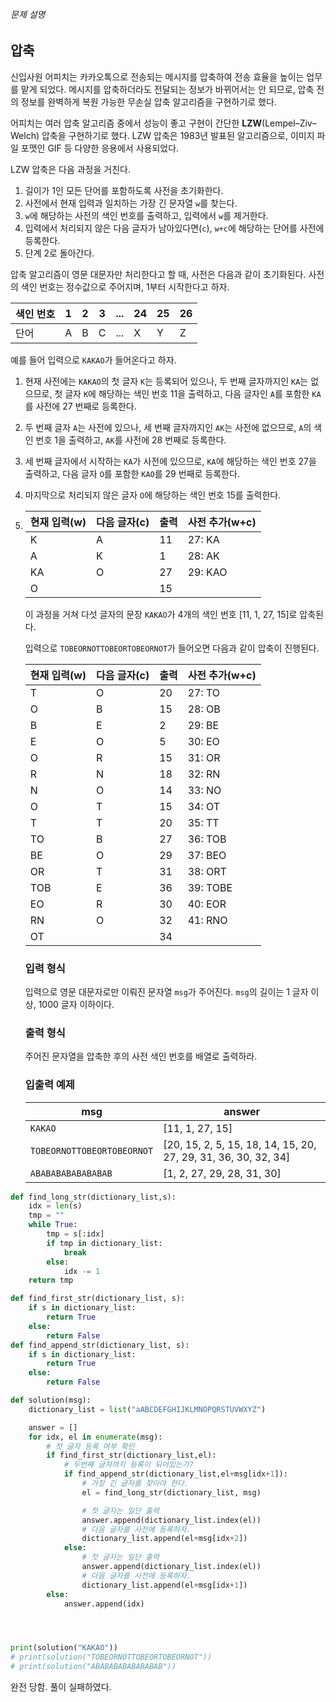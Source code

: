 ###### 문제 설명

## 압축

신입사원 어피치는 카카오톡으로 전송되는 메시지를 압축하여 전송 효율을 높이는 업무를 맡게 되었다. 메시지를 압축하더라도 전달되는 정보가 바뀌어서는 안 되므로, 압축 전의 정보를 완벽하게 복원 가능한 무손실 압축 알고리즘을 구현하기로 했다.

어피치는 여러 압축 알고리즘 중에서 성능이 좋고 구현이 간단한 **LZW**(Lempel–Ziv–Welch) 압축을 구현하기로 했다. LZW 압축은 1983년 발표된 알고리즘으로, 이미지 파일 포맷인 GIF 등 다양한 응용에서 사용되었다.

LZW 압축은 다음 과정을 거친다.

1. 길이가 1인 모든 단어를 포함하도록 사전을 초기화한다.
2. 사전에서 현재 입력과 일치하는 가장 긴 문자열 `w`를 찾는다.
3. `w`에 해당하는 사전의 색인 번호를 출력하고, 입력에서 `w`를 제거한다.
4. 입력에서 처리되지 않은 다음 글자가 남아있다면(`c`), `w+c`에 해당하는 단어를 사전에 등록한다.
5. 단계 2로 돌아간다.

압축 알고리즘이 영문 대문자만 처리한다고 할 때, 사전은 다음과 같이 초기화된다. 사전의 색인 번호는 정수값으로 주어지며, 1부터 시작한다고 하자.

| 색인 번호 | 1    | 2    | 3    | ...  | 24   | 25   | 26   |
| --------- | ---- | ---- | ---- | ---- | ---- | ---- | ---- |
| 단어      | A    | B    | C    | ...  | X    | Y    | Z    |

예를 들어 입력으로 `KAKAO`가 들어온다고 하자.

1. 현재 사전에는 `KAKAO`의 첫 글자 `K`는 등록되어 있으나, 두 번째 글자까지인 `KA`는 없으므로, 첫 글자 `K`에 해당하는 색인 번호 11을 출력하고, 다음 글자인 `A`를 포함한 `KA`를 사전에 27 번째로 등록한다.

2. 두 번째 글자 `A`는 사전에 있으나, 세 번째 글자까지인 `AK`는 사전에 없으므로, `A`의 색인 번호 1을 출력하고, `AK`를 사전에 28 번째로 등록한다.

3. 세 번째 글자에서 시작하는 `KA`가 사전에 있으므로, `KA`에 해당하는 색인 번호 27을 출력하고, 다음 글자 `O`를 포함한 `KAO`를 29 번째로 등록한다.

4. 마지막으로 처리되지 않은 글자 `O`에 해당하는 색인 번호 15를 출력한다.

5. | 현재 입력(w) | 다음 글자(c) | 출력 | 사전 추가(w+c) |
   | ------------ | ------------ | ---- | -------------- |
   | K            | A            | 11   | 27: KA         |
   | A            | K            | 1    | 28: AK         |
   | KA           | O            | 27   | 29: KAO        |
   | O            |              | 15   |                |

   이 과정을 거쳐 다섯 글자의 문장 `KAKAO`가 4개의 색인 번호 [11, 1, 27, 15]로 압축된다.

   입력으로 `TOBEORNOTTOBEORTOBEORNOT`가 들어오면 다음과 같이 압축이 진행된다.

   | 현재 입력(w) | 다음 글자(c) | 출력 | 사전 추가(w+c) |
   | ------------ | ------------ | ---- | -------------- |
   | T            | O            | 20   | 27: TO         |
   | O            | B            | 15   | 28: OB         |
   | B            | E            | 2    | 29: BE         |
   | E            | O            | 5    | 30: EO         |
   | O            | R            | 15   | 31: OR         |
   | R            | N            | 18   | 32: RN         |
   | N            | O            | 14   | 33: NO         |
   | O            | T            | 15   | 34: OT         |
   | T            | T            | 20   | 35: TT         |
   | TO           | B            | 27   | 36: TOB        |
   | BE           | O            | 29   | 37: BEO        |
   | OR           | T            | 31   | 38: ORT        |
   | TOB          | E            | 36   | 39: TOBE       |
   | EO           | R            | 30   | 40: EOR        |
   | RN           | O            | 32   | 41: RNO        |
   | OT           |              | 34   |                |

   ### 입력 형식

   입력으로 영문 대문자로만 이뤄진 문자열 `msg`가 주어진다. `msg`의 길이는 1 글자 이상, 1000 글자 이하이다.

   ### 출력 형식

   주어진 문자열을 압축한 후의 사전 색인 번호를 배열로 출력하라.

   ### 입출력 예제

   | msg                        | answer                                                       |
   | -------------------------- | ------------------------------------------------------------ |
   | `KAKAO`                    | [11, 1, 27, 15]                                              |
   | `TOBEORNOTTOBEORTOBEORNOT` | [20, 15, 2, 5, 15, 18, 14, 15, 20, 27, 29, 31, 36, 30, 32, 34] |
   | `ABABABABABABABAB`         | [1, 2, 27, 29, 28, 31, 30]                                   |

```python
def find_long_str(dictionary_list,s):
    idx = len(s)
    tmp = ""
    while True:
        tmp = s[:idx]
        if tmp in dictionary_list:
            break
        else:
            idx -= 1
    return tmp

def find_first_str(dictionary_list, s):
    if s in dictionary_list:
        return True
    else:
        return False
def find_append_str(dictionary_list, s):
    if s in dictionary_list:
        return True
    else:
        return False

def solution(msg):
    dictionary_list = list("aABCDEFGHIJKLMNOPQRSTUVWXYZ")

    answer = []
    for idx, el in enumerate(msg):
        # 첫 글자 등록 여부 확인
        if find_first_str(dictionary_list,el):
            # 두번째 글자까지 등록이 되어있는가?
            if find_append_str(dictionary_list,el+msg[idx+1]):
                # 가장 긴 글자를 찾아야 한다.
                el = find_long_str(dictionary_list, msg)

                # 첫 글자는 일단 출력
                answer.append(dictionary_list.index(el))
                # 다음 글자를 사전에 등록하자.
                dictionary_list.append(el+msg[idx+2])
            else:
                # 첫 글자는 일단 출력
                answer.append(dictionary_list.index(el))
                # 다음 글자를 사전에 등록하자.
                dictionary_list.append(el+msg[idx+1])
        else:
            answer.append(idx)




print(solution("KAKAO"))
# print(solution("TOBEORNOTTOBEORTOBEORNOT"))
# print(solution("ABABABABABABABAB"))
```



완전 당함. 풀이 실패하였다.

